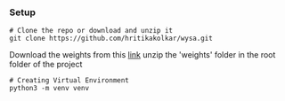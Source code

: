 ### Setup
```
# Clone the repo or download and unzip it
git clone https://github.com/hritikakolkar/wysa.git
```
Download the weights from this [link]() unzip the 'weights' folder in the root folder of the project
```
# Creating Virtual Environment
python3 -m venv venv
```
